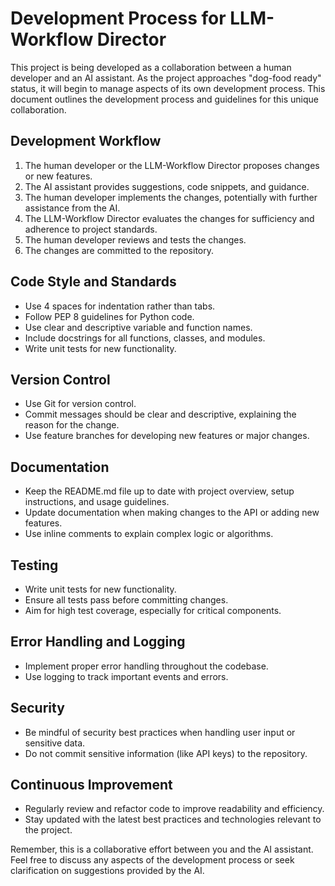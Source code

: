 # Development Process for LLM-Workflow Director

This project is being developed as a collaboration between a human developer and an AI assistant. As the project approaches "dog-food ready" status, it will begin to manage aspects of its own development process. This document outlines the development process and guidelines for this unique collaboration.

## Development Workflow

1. The human developer or the LLM-Workflow Director proposes changes or new features.
2. The AI assistant provides suggestions, code snippets, and guidance.
3. The human developer implements the changes, potentially with further assistance from the AI.
4. The LLM-Workflow Director evaluates the changes for sufficiency and adherence to project standards.
5. The human developer reviews and tests the changes.
6. The changes are committed to the repository.

## Code Style and Standards

* Use 4 spaces for indentation rather than tabs.
* Follow PEP 8 guidelines for Python code.
* Use clear and descriptive variable and function names.
* Include docstrings for all functions, classes, and modules.
* Write unit tests for new functionality.

## Version Control

* Use Git for version control.
* Commit messages should be clear and descriptive, explaining the reason for the change.
* Use feature branches for developing new features or major changes.

## Documentation

* Keep the README.md file up to date with project overview, setup instructions, and usage guidelines.
* Update documentation when making changes to the API or adding new features.
* Use inline comments to explain complex logic or algorithms.

## Testing

* Write unit tests for new functionality.
* Ensure all tests pass before committing changes.
* Aim for high test coverage, especially for critical components.

## Error Handling and Logging

* Implement proper error handling throughout the codebase.
* Use logging to track important events and errors.

## Security

* Be mindful of security best practices when handling user input or sensitive data.
* Do not commit sensitive information (like API keys) to the repository.

## Continuous Improvement

* Regularly review and refactor code to improve readability and efficiency.
* Stay updated with the latest best practices and technologies relevant to the project.

Remember, this is a collaborative effort between you and the AI assistant. Feel free to discuss any aspects of the development process or seek clarification on suggestions provided by the AI.
